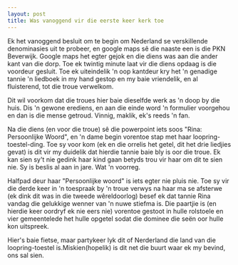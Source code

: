```yaml
---
layout: post
title: Was vanoggend vir die eerste keer kerk toe
---
```

Ek het vanoggend besluit om te begin om Nederland se verskillende denominasies uit te probeer, en google maps sê die naaste een is die PKN Beverwijk. Google maps het egter gejok en die diens was aan die ander kant van die dorp. Toe ek twintig minute laat vir die diens opdaag is die voordeur gesluit. Toe ek uiteindelik 'n oop kantdeur kry het 'n genadige tannie 'n liedboek in my hand gestop en my baie vriendelik, en al fluisterend, tot die troue verwelkom.

Dit wil voorkom dat die troues hier baie dieselfde werk as 'n doop by die huis. Dis 'n gewone erediens, en aan die einde word 'n formulier voorgehou en dan is die mense getroud. Vinnig, maklik, ek's reeds 'n fan. 

Na die diens (en voor die troue) sê die powerpoint iets soos "Rina: Persoonlijke Woord", en 'n dame begin vorentoe stap met haar loopring-toestel-ding. Toe sy voor kom (ek en die orrelis het getel, dit het drie liedjies gevat) is dit vir my duidelik dat hierdie tannie baie bly is oor die troue. Ek kan sien sy't nie gedink haar kind gaan betyds trou vir haar om dit te sien nie. Sy is beslis al aan in jare. Wat 'n voorreg. 

Halfpad deur haar "Persoonlijke woord" is iets egter nie pluis nie. Toe sy vir die derde keer in 'n toespraak by 'n troue verwys na haar ma se afsterwe (ek dink dit was in die tweede wêreldoorlog) besef ek dat tannie Rina vandag die gelukkige wenner van 'n nuwe stiefma is. Die paartjie is (en hierdie keer oordryf ek nie eers nie) vorentoe gestoot in hulle rolstoele en vier gemeentelede het hulle opgetel sodat die dominee die seën oor hulle kon uitspreek. 

Hier's baie fietse, maar partykeer lyk dit of Nerderland die land van die loopring-toestel is.Miskien(hopelik) is dit net die buurt waar ek my bevind, ons sal sien. 






